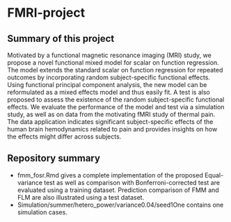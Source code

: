 # FMRI-project
## Summary of this project
Motivated by a functional magnetic resonance imaging (MRI) study, we propose a novel functional mixed model for scalar on function regression. The  model extends the standard scalar on function regression for repeated outcomes by incorporating random subject-specific functional effects. Using functional principal component analysis, the new model can be reformulated as a  mixed effects model and thus easily fit. A  test is also proposed to assess the existence of the random subject-specific functional effects. We evaluate the performance of the model and test via a simulation study, as well as on data from the motivating fMRI study of thermal pain. The data application indicates significant subject-specific effects of the human brain hemodynamics related to pain and provides insights on how the effects might differ across subjects.
## Repository summary
* fmm_fosr.Rmd gives a complete implementation of the proposed Equal-variance test as well as comparison with Bonferroni-corrected test are evaluated using a training dataset. Prediction comparison of FMM and FLM are also illustrated using a test dataset.
* Simulation/summer/hetero_power/variance0.04/seed1One contains one simulation cases.
